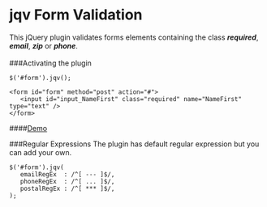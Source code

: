 # **jqv Form Validation**

This jQuery plugin validates forms elements containing the class **_required_**, **_email_**, **_zip_** or **_phone_**.
<br/><br/>
###Activating the plugin
 
    
    
`$('#form').jqv();`


    
    <form id="form" method="post" action="#">
       <input id="input_NameFirst" class="required" name="NameFirst" type="text" />
    </form>
    

    
####[Demo](http://jquery.homerocavazos.com/formvalidation/)


###Regular Expressions
The plugin has default regular expression but you can add your own.
    
    $('#form').jqv(
       emailRegEx  : /^[ --- ]$/,
       phoneRegEx  : /^[ ... ]$/,
       postalRegEx : /^[ *** ]$/,
    );
    
